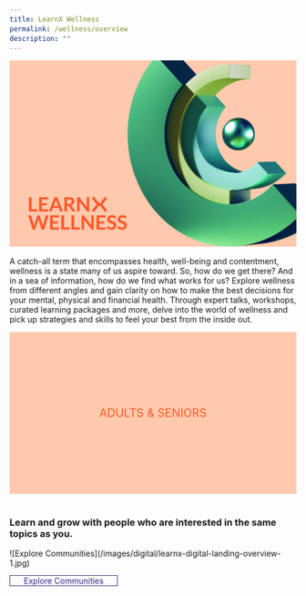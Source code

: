 ```yaml
---
title: LearnX Wellness
permalink: /wellness/overview
description: ""
---
```

<style type="text/css">
/* Links */
.content a { color: #322987; }
.content a:focus,
.content a:hover { color: #28216c; }

/* Button Outline */
.bp-button { padding-left: 1.5rem; padding-right: 1.5rem; }
.bp-button.is-primary-outline { border: 1px solid #322987; color: #322987; background-color: transparent; text-decoration: none; }
.bp-button.is-primary-outline:focus,
.bp-button.is-primary-outline:hover { border: 1px solid #322987; color: #cff2e8; background-color: #322987; text-decoration: none; }

/* Responsive Iframe */
.responsive-iframe { position: absolute; top: 0; left: 0; bottom: 0; right: 0; width: 100%; height: 100%; }
.responsive-iframe-container { position: relative; overflow: hidden; width: 100%; }
.responsive-iframe-container.ratio-16by9 { padding-top: 56.25%; }
.responsive-iframe-container.ratio-4by3 { padding-top: 75%; }
.responsive-iframe-container.ratio-3by2 { padding-top: 66.66%; }
.responsive-iframe-container.ratio-1by1 { padding-top: 100%; }

/* Click Box */
.clickbox { display: block; position: relative; width: 100%; padding-bottom: 56.25%; background-color: transparent; }
.clickbox span { padding: .5rem; }
.clickbox a { position: absolute; display: flex; width: 100%; height: 100%; align-items: center; justify-content: center; font-size: 1.25rem; text-align: center; text-decoration: none; text-transform: uppercase; }
.clickbox a:focus,
.clickbox a:hover { text-decoration: none; }

/* Thoughtful Tangerine */ 
.clickbox.is-thoughtful-tangerine { background-color: #ffc9ad; color: #FE5828; }
.clickbox.is-thoughtful-tangerine a { color: #FE5828; }
.clickbox.is-thoughtful-tangerine a:focus,
.clickbox.is-thoughtful-tangerine a:hover { background-color: #FE5828; color: #ffc9ad; }

</style>
![LearnXWellness](/images/wellness/lfa-wellness.png)

A catch-all term that encompasses health, well-being and contentment, wellness is a state many of us aspire toward. So, how do we get there? And in a sea of information, how do we find what works for us? Explore wellness from different angles and gain clarity on how to make the best decisions for your mental, physical and financial health. Through expert talks, workshops, curated learning packages and more, delve into the world of wellness and pick up strategies and skills to feel your best from the inside out.

<div class="row is-multiline">
  <div class="col is-one-third">
    <div class="clickbox is-thoughtful-tangerine">
      <a href="/wellness/adults-seniors/overview">
        <span>Adults & Seniors</span>
      </a>
    </div>
  </div>
	<div class="col is-one-third">
    <div class="">
      <a href="">
        <span></span>
      </a>
    </div>
  </div>
	<div class="col is-one-third">
    <div class="">
      <a href="">
        <span></span>
      </a>
    </div>
  </div>
	
<br>

<h3 class="margin--top--none margin--bottom--lg"><b>Learn and grow with people who are interested in the same topics as you.</b></h3>
![Explore Communities](/images/digital/learnx-digital-landing-overview-1.jpg)

<a href="/communities/join/digital-communities" class="bp-button is-primary-outline is-uppercase">Explore Communities</a>